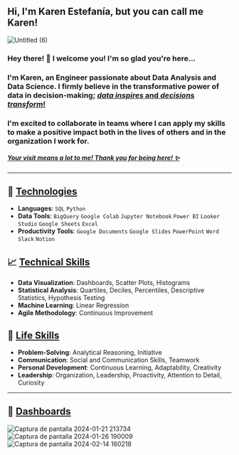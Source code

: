 ## Hi, I'm Karen Estefanía, but you can call me Karen!
![Untitled (6)](https://github.com/Karen-Aguilar/Karen-Aguilar/assets/151496907/40f5d922-25be-4bee-be8d-005e09ded809)


### Hey there! 👋 I welcome you! I'm so glad you're here...
### I'm Karen, an Engineer passionate about **Data Analysis** and **Data Science**. I firmly believe in the transformative power of data in decision-making; [*data inspires* and *decisions transform*!](https://github.com/pandao/editor.md "Heading link")

### I'm excited to collaborate in teams where I can apply my skills to make a positive impact both in the lives of others and in the organization I work for.

##### [Your visit means a lot to me! Thank you for being here! ✨](https://github.com/pandao/editor.md "Heading link")

---

## 🚀 [Technologies](https://github.com/pandao/editor.md "Heading link")
- **Languages**: `SQL` `Python`
- **Data Tools**: `BigQuery` `Google Colab` `Jupyter Notebook` `Power BI` `Looker Studio` `Google Sheets` `Excel`
- **Productivity Tools**: `Google Documents` `Google Slides` `PowerPoint` `Word` `Slack` `Notion`

## 📈 [Technical Skills](https://github.com/pandao/editor.md "Heading link")

- **Data Visualization**: Dashboards, Scatter Plots, Histograms
- **Statistical Analysis**: Quartiles, Deciles, Percentiles, Descriptive Statistics, Hypothesis Testing
- **Machine Learning**: Linear Regression
- **Agile Methodology**: Continuous Improvement

## 🌟 [Life Skills](https://github.com/pandao/editor.md "Heading link")

- **Problem-Solving**: Analytical Reasoning, Initiative
- **Communication**: Social and Communication Skills, Teamwork
- **Personal Development**: Continuous Learning, Adaptability, Creativity
- **Leadership**: Organization, Leadership, Proactivity, Attention to Detail, Curiosity


---
## 🌱 [Dashboards](https://github.com/pandao/editor.md "Heading link")

![Captura de pantalla 2024-01-21 213734](https://github.com/Karen-Aguilar/Karen-Aguilar/assets/151496907/631243dc-3cd1-4ce0-ab14-1eb4eb3ee3ad)
![Captura de pantalla 2024-01-26 190009](https://github.com/Karen-Aguilar/Karen-Aguilar/assets/151496907/0151d85a-800f-4281-a21a-ec462f30e7b8)
![Captura de pantalla 2024-02-14 160218](https://github.com/Karen-Aguilar/Karen-Aguilar/assets/151496907/fea36747-780f-4d0d-acc6-6bd2a5ba6c2b)

